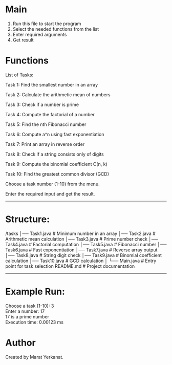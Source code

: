 # Main
1. Run this file to start the program
2. Select the needed functions from the list
3. Enter required arguments
4. Get result

# Functions

 List of Tasks:

Task 1: Find the smallest number in an array

Task 2: Calculate the arithmetic mean of numbers

Task 3: Check if a number is prime

Task 4: Compute the factorial of a number

Task 5: Find the nth Fibonacci number

Task 6: Compute a^n using fast exponentiation

Task 7: Print an array in reverse order

Task 8: Check if a string consists only of digits

Task 9: Compute the binomial coefficient C(n, k)

Task 10: Find the greatest common divisor (GCD)



Choose a task number (1-10) from the menu.

Enter the required input and get the result.


_______________________________________________________
# Structure:
/tasks
│── Task1.java    # Minimum number in an array
│── Task2.java    # Arithmetic mean calculation
│── Task3.java    # Prime number check
│── Task4.java    # Factorial computation
│── Task5.java    # Fibonacci number
│── Task6.java    # Fast exponentiation
│── Task7.java    # Reverse array output
│── Task8.java    # String digit check
│── Task9.java    # Binomial coefficient calculation
│── Task10.java   # GCD calculation
│
└── Main.java     # Entry point for task selection
README.md         # Project documentation
_________________________________________________________
# Example Run:
Choose a task (1-10): 3  
Enter a number: 17  
17 is a prime number  
Execution time: 0.00123 ms  
# Author
Created by Marat Yerkanat.
